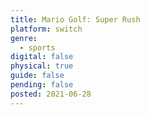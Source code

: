 ```yaml
---
title: Mario Golf: Super Rush
platform: switch
genre:
  - sports
digital: false
physical: true
guide: false
pending: false
posted: 2021-06-28
---
```

